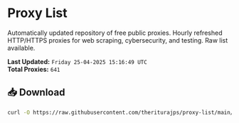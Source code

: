 # Proxy List

Automatically updated repository of free public proxies. Hourly refreshed HTTP/HTTPS proxies for web scraping, cybersecurity, and testing. Raw list available.

**Last Updated:** `Friday 25-04-2025 15:16:49 UTC`  
**Total Proxies:** `641`

## 📥 Download
```bash
curl -O https://raw.githubusercontent.com/theriturajps/proxy-list/main/proxies.txt
